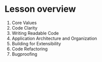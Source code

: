 # Lesson overview

1. Core Values
2. Code Clarity
3. Writing Readable Code
4. Application Architecture and Organization
5. Building for Extensibility
6. Code Refactoring
7. Bugproofing